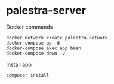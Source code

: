 # palestra-server


Docker commands

```
docker network create palestra-network
docker-compose up -d
docker-compose exec app bash
docker-compose down -v
```

Install app
```
composer install
```